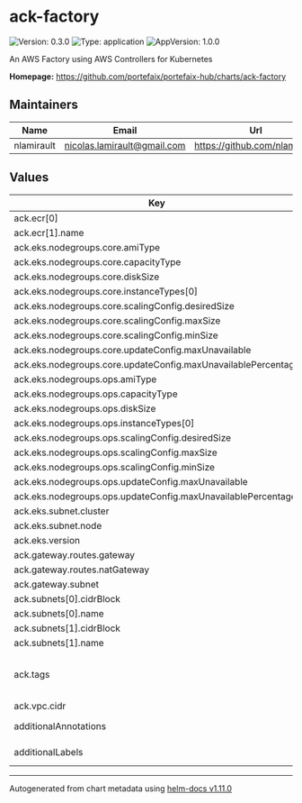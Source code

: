 # ack-factory

![Version: 0.3.0](https://img.shields.io/badge/Version-0.3.0-informational?style=flat-square) ![Type: application](https://img.shields.io/badge/Type-application-informational?style=flat-square) ![AppVersion: 1.0.0](https://img.shields.io/badge/AppVersion-1.0.0-informational?style=flat-square)

An AWS Factory using AWS Controllers for Kubernetes

**Homepage:** <https://github.com/portefaix/portefaix-hub/charts/ack-factory>

## Maintainers

| Name       | Email                         | Url                             |
| ---------- | ----------------------------- | ------------------------------- |
| nlamirault | <nicolas.lamirault@gmail.com> | <https://github.com/nlamirault> |

## Values

| Key                                                           | Type   | Default                                                   | Description                                                                                         |
| ------------------------------------------------------------- | ------ | --------------------------------------------------------- | --------------------------------------------------------------------------------------------------- |
| ack.ecr[0]                                                    | object | `{"name":"charts"}`                                       | ECR repositories                                                                                    |
| ack.ecr[1].name                                               | string | `"containers"`                                            |                                                                                                     |
| ack.eks.nodegroups.core.amiType                               | string | `"AL2_x86_64"`                                            |                                                                                                     |
| ack.eks.nodegroups.core.capacityType                          | string | `"ON-DEMAND"`                                             |                                                                                                     |
| ack.eks.nodegroups.core.diskSize                              | int    | `50`                                                      |                                                                                                     |
| ack.eks.nodegroups.core.instanceTypes[0]                      | string | `"t3.large"`                                              |                                                                                                     |
| ack.eks.nodegroups.core.scalingConfig.desiredSize             | int    | `1`                                                       |                                                                                                     |
| ack.eks.nodegroups.core.scalingConfig.maxSize                 | int    | `3`                                                       |                                                                                                     |
| ack.eks.nodegroups.core.scalingConfig.minSize                 | int    | `1`                                                       |                                                                                                     |
| ack.eks.nodegroups.core.updateConfig.maxUnavailable           | int    | `1`                                                       |                                                                                                     |
| ack.eks.nodegroups.core.updateConfig.maxUnavailablePercentage | int    | `50`                                                      |                                                                                                     |
| ack.eks.nodegroups.ops.amiType                                | string | `"AL2_x86_64"`                                            |                                                                                                     |
| ack.eks.nodegroups.ops.capacityType                           | string | `"SPOT"`                                                  |                                                                                                     |
| ack.eks.nodegroups.ops.diskSize                               | int    | `50`                                                      |                                                                                                     |
| ack.eks.nodegroups.ops.instanceTypes[0]                       | string | `"t3.large"`                                              |                                                                                                     |
| ack.eks.nodegroups.ops.scalingConfig.desiredSize              | int    | `1`                                                       |                                                                                                     |
| ack.eks.nodegroups.ops.scalingConfig.maxSize                  | int    | `3`                                                       |                                                                                                     |
| ack.eks.nodegroups.ops.scalingConfig.minSize                  | int    | `1`                                                       |                                                                                                     |
| ack.eks.nodegroups.ops.updateConfig.maxUnavailable            | int    | `1`                                                       |                                                                                                     |
| ack.eks.nodegroups.ops.updateConfig.maxUnavailablePercentage  | int    | `50`                                                      |                                                                                                     |
| ack.eks.subnet.cluster                                        | string | `"public"`                                                |                                                                                                     |
| ack.eks.subnet.node                                           | string | `"private"`                                               |                                                                                                     |
| ack.eks.version                                               | float  | `1.25`                                                    |                                                                                                     |
| ack.gateway.routes.gateway                                    | string | `"10.10.1.0/24"`                                          |                                                                                                     |
| ack.gateway.routes.natGateway                                 | string | `"10.10.2.0/24"`                                          |                                                                                                     |
| ack.gateway.subnet                                            | string | `"private"`                                               |                                                                                                     |
| ack.subnets[0].cidrBlock                                      | string | `"10.10.1.0/24"`                                          |                                                                                                     |
| ack.subnets[0].name                                           | string | `"public"`                                                |                                                                                                     |
| ack.subnets[1].cidrBlock                                      | string | `"10.10.2.0/24"`                                          |                                                                                                     |
| ack.subnets[1].name                                           | string | `"private"`                                               |                                                                                                     |
| ack.tags                                                      | list   | `[{"key":"portefaix/krm","value":"aws-controllers-k8s"}]` | AWS Tags for all resources https://aws-controllers-k8s.github.io/community/docs/user-docs/ack-tags/ |
| ack.vpc.cidr                                                  | string | `"10.10.0.0/16"`                                          |                                                                                                     |
| additionalAnnotations                                         | object | `{}`                                                      | Additional annotations to add to all resources                                                      |
| additionalLabels                                              | object | `{}`                                                      | Additional labels to add to all resources                                                           |

---

Autogenerated from chart metadata using [helm-docs v1.11.0](https://github.com/norwoodj/helm-docs/releases/v1.11.0)
